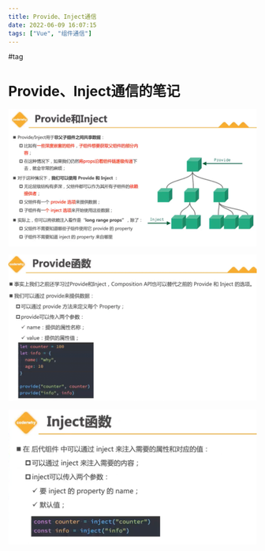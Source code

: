 ```yaml
---
title: Provide、Inject通信
date: 2022-06-09 16:07:15
tags: ["Vue", "组件通信"]
---
```

#tag

# Provide、Inject通信的笔记
![](https://raw.githubusercontent.com/Hbisedm/my-blob-picGo/main/img/202206091607486.png)



![](https://raw.githubusercontent.com/Hbisedm/my-blob-picGo/main/img/202206141719530.png)



![](https://raw.githubusercontent.com/Hbisedm/my-blob-picGo/main/img/202206141719433.png)